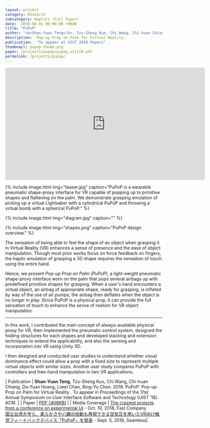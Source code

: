 ```yaml
---
layout: project
category: Research
subcategory: Haptics (Full Paper)
date:  2018-08-01 00:00:00 +0800
title: "PuPoP"
author: "<b>Shan-Yuan Teng</b>, Tzu-Sheng Kuo, Chi Wang, Chi-huan Chiang, Da-Yuan Huang, Liwei Chan, Bing-Yu Chen"
description:  Pop-up Prop on Palm for Virtual Reality.
publication:  "To appear at UIST 2018 Papers"
thumbnail: pupop-thumb.png
paper: /projects/pupop/pupop_uist18.pdf
permalink: /projects/pupop/
---
```


<div class="video-wrapper">
  <iframe width="640" height="360" src="https://www.youtube.com/embed/UpWDa-jgC-I" frameborder="0" allowfullscreen></iframe>
</div>

{% include image.html
           img="teaser.jpg"
           caption="PuPoP is a wearable pneumatic shape-proxy interface for VR capable of popping up to primitive shapes and flattening on the palm. We demonstrate grasping emulation of picking up a virtual Lightsaber with a cylindrical PuPoP and throwing a virtual bomb with a spherical PuPoP." %}

{% include image.html
           img="diagram.jpg"
           caption="" %}

{% include image.html
           img="shapes.png"
           caption="PuPoP design overview." %}

The sensation of being able to feel the shape of an object when grasping it in Virtual Reality (VR) enhances a sense of presence and the ease of object manipulation. Though most prior works focus on force feedback on fingers, the haptic emulation of grasping a 3D shape requires the sensation of touch using the entire hand.

Hence, we present _Pop-up Prop on Palm (PuPoP)_, a light-weight pneumatic shape-proxy interface worn on the palm that pops several airbags up with predefined primitive shapes for grasping. When a user's hand encounters a virtual object, an airbag of appropriate shape, ready for grasping, is inflated by way of the use of air pumps; the airbag then deflates when the object is no longer in play. Since PuPoP is a physical prop, it can provide the full sensation of touch to enhance the sense of realism for VR object manipulation.

---

In this work, I contributed the main concept of always-available physical proxy for VR, then implemented the pneumatic control system, designed the folding structures for each shapes and developed stacking and extension techniques to extend the applicability, and also the sensing and incorporation into VR using Unity 3D.

I then designed and conducted user studies to understand whether visual dominance effect could allow a prop with a fixed size to represent multiple virtual objects with similar sizes. Another user study compares PuPoP with controllers and free-hand manipulation in two VR applications.

| Publication | **Shan-Yuan Teng**, Tzu-Sheng Kuo, Chi Wang, Chi-huan Chiang, Da-Yuan Huang, Liwei Chan, Bing-Yu Chen. 2018. PuPoP: Pop-up Prop on Palm for Virtual Reality . To appear in Proceedings of the 31st Annual Symposium on User Interface Software and Technology (UIST ‘18). ACM. |
| Paper | [PDF (408KB)](pupop_uist18.pdf) |
| Media Coverage | [The craziest projects from a conference on experimental UI](https://www.fastcompany.com/90247985/the-craziest-projects-from-a-conference-on-experimental-ui) - Oct. 10, 2018, Fast Company <br> [国立台湾大学ら、柔らかさや心臓の拍動も再現できる空気圧を用いたVR向け触覚フィードバックデバイス「PuPoP」を発表](https://shiropen.com/seamless/pupop) - Sept. 5, 2018, Seamless|
